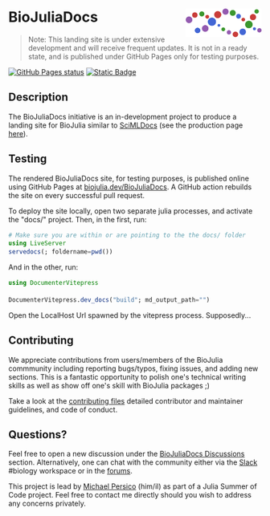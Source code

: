 # <img src="./sticker.svg" width="30%" align="right" /> BioJuliaDocs

> Note: This landing site is under extensive development and will receive frequent updates.
> It is not in a ready state, and is published under GitHub Pages only for testing purposes.

[![GitHub Pages status](https://github.com/BioJulia/BioJuliaDocs/actions/workflows/pages/pages-build-deployment/badge.svg?branch=gh-pages)](https://github.com/BioJulia/BioJuliaDocs/actions/workflows/pages/pages-build-deployment)
[![Static Badge](https://img.shields.io/badge/Docs-stable-blue)](https://biojulia.dev/BioJuliaDocs)

## Description

The BioJuliaDocs initiative is an in-development project to produce a landing site for BioJulia
similar to [SciMLDocs](https://github.com/SciML/SciMLDocs) (see the production page [here](https://docs.sciml.ai/Overview/stable/)).

## Testing

The rendered BioJuliaDocs site, for testing purposes, is published online using GitHub Pages at [biojulia.dev/BioJuliaDocs](https://biojulia.dev/BioJuliaDocs). A GitHub action rebuilds the site on every successful pull request.

To deploy the site locally, open two separate julia processes,
and activate the "docs/" project.
Then, in the first, run:

```julia
# Make sure you are within or are pointing to the the docs/ folder
using LiveServer
servedocs(; foldername=pwd())
```

And in the other, run:

```julia
using DocumenterVitepress

DocumenterVitepress.dev_docs("build"; md_output_path="")
```

Open the LocalHost Url spawned by the vitepress process. Supposedly...

## Contributing

We appreciate contributions from users/members of the BioJulia commmunity
including reporting bugs/typos, fixing issues, and adding new sections.
This is a fantastic opportunity to polish one's technical writing skills as well as show off one's skill with BioJulia packages ;)

Take a look at the [contributing files](https://github.com/BioJulia/Contributing)
detailed contributor and maintainer guidelines, and code of conduct.

## Questions?

Feel free to open a new discussion under the [BioJuliaDocs Discussions](https://github.com/BioJulia/discussions) section.
Alternatively, one can chat with the community either via the [Slack](https://julialang.org/slack/) #biology workspace
or in the [forums](https://discourse.julialang.org/).

This project is lead by [Michael Persico](mailto:michael.a.persico@gmail.com?subject=[GitHub]) (him/il)
as part of a Julia Summer of Code project.
Feel free to contact me directly should you wish to address any concerns privately.
